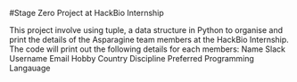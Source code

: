 #Stage Zero Project at HackBio Internship

This project involve using tuple, a data structure in Python to organise and print the details of the Asparagine team members at the HackBio Internship. The code will print out the following details for each members:
Name
Slack Username
Email
Hobby
Country
Discipline
Preferred Programming Langauage

